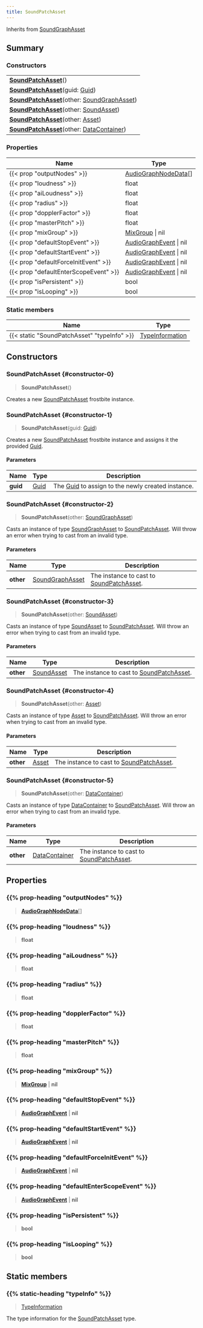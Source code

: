 ```yaml
---
title: SoundPatchAsset
---
```


Inherits from 
[SoundGraphAsset](/vext/ref/fb/soundgraphasset)

## Summary
### Constructors
| |
| ----------- |
| **[SoundPatchAsset](#constructor-0)**() |
| **[SoundPatchAsset](#constructor-1)**(guid: [Guid](/vext/ref/shared/class/guid)) |
| **[SoundPatchAsset](#constructor-2)**(other: [SoundGraphAsset](/vext/ref/fb/soundgraphasset)) |
| **[SoundPatchAsset](#constructor-3)**(other: [SoundAsset](/vext/ref/fb/soundasset)) |
| **[SoundPatchAsset](#constructor-4)**(other: [Asset](/vext/ref/fb/asset)) |
| **[SoundPatchAsset](#constructor-5)**(other: [DataContainer](/vext/ref/shared/class/datacontainer)) |

### Properties
| Name | Type |
| ---- | ---- |
| {{< prop "outputNodes" >}} | [AudioGraphNodeData](/vext/ref/fb/audiographnodedata)[] |
| {{< prop "loudness" >}} | float |
| {{< prop "aiLoudness" >}} | float |
| {{< prop "radius" >}} | float |
| {{< prop "dopplerFactor" >}} | float |
| {{< prop "masterPitch" >}} | float |
| {{< prop "mixGroup" >}} | [MixGroup](/vext/ref/fb/mixgroup) \| nil |
| {{< prop "defaultStopEvent" >}} | [AudioGraphEvent](/vext/ref/fb/audiographevent) \| nil |
| {{< prop "defaultStartEvent" >}} | [AudioGraphEvent](/vext/ref/fb/audiographevent) \| nil |
| {{< prop "defaultForceInitEvent" >}} | [AudioGraphEvent](/vext/ref/fb/audiographevent) \| nil |
| {{< prop "defaultEnterScopeEvent" >}} | [AudioGraphEvent](/vext/ref/fb/audiographevent) \| nil |
| {{< prop "isPersistent" >}} | bool |
| {{< prop "isLooping" >}} | bool |

### Static members
| Name | Type |
| ---- | ---- |
| {{< static "SoundPatchAsset" "typeInfo" >}} | [TypeInformation](/vext/ref/shared/class/typeinformation) |

## Constructors
### SoundPatchAsset {#constructor-0}
> **SoundPatchAsset**()

Creates a new [SoundPatchAsset](/vext/ref/fb/soundpatchasset) frostbite instance.

### SoundPatchAsset {#constructor-1}
> **SoundPatchAsset**(guid: [Guid](/vext/ref/shared/class/guid))

Creates a new [SoundPatchAsset](/vext/ref/fb/soundpatchasset) frostbite instance and assigns it the provided [Guid](/vext/ref/shared/class/guid).

#### Parameters
| Name | Type | Description |
| ---- | ---- | ----------- |
| **guid** | [Guid](/vext/ref/shared/class/guid) | The [Guid](/vext/ref/shared/class/guid) to assign to the newly created instance. |

### SoundPatchAsset {#constructor-2}
> **SoundPatchAsset**(other: [SoundGraphAsset](/vext/ref/fb/soundgraphasset))

Casts an instance of type [SoundGraphAsset](/vext/ref/fb/soundgraphasset) to [SoundPatchAsset](/vext/ref/fb/soundpatchasset). Will throw an error when trying to cast from an invalid type.

#### Parameters
| Name | Type | Description |
| ---- | ---- | ----------- |
| **other** | [SoundGraphAsset](/vext/ref/fb/soundgraphasset) | The instance to cast to [SoundPatchAsset](/vext/ref/fb/soundpatchasset). |

### SoundPatchAsset {#constructor-3}
> **SoundPatchAsset**(other: [SoundAsset](/vext/ref/fb/soundasset))

Casts an instance of type [SoundAsset](/vext/ref/fb/soundasset) to [SoundPatchAsset](/vext/ref/fb/soundpatchasset). Will throw an error when trying to cast from an invalid type.

#### Parameters
| Name | Type | Description |
| ---- | ---- | ----------- |
| **other** | [SoundAsset](/vext/ref/fb/soundasset) | The instance to cast to [SoundPatchAsset](/vext/ref/fb/soundpatchasset). |

### SoundPatchAsset {#constructor-4}
> **SoundPatchAsset**(other: [Asset](/vext/ref/fb/asset))

Casts an instance of type [Asset](/vext/ref/fb/asset) to [SoundPatchAsset](/vext/ref/fb/soundpatchasset). Will throw an error when trying to cast from an invalid type.

#### Parameters
| Name | Type | Description |
| ---- | ---- | ----------- |
| **other** | [Asset](/vext/ref/fb/asset) | The instance to cast to [SoundPatchAsset](/vext/ref/fb/soundpatchasset). |

### SoundPatchAsset {#constructor-5}
> **SoundPatchAsset**(other: [DataContainer](/vext/ref/shared/class/datacontainer))

Casts an instance of type [DataContainer](/vext/ref/shared/class/datacontainer) to [SoundPatchAsset](/vext/ref/fb/soundpatchasset). Will throw an error when trying to cast from an invalid type.

#### Parameters
| Name | Type | Description |
| ---- | ---- | ----------- |
| **other** | [DataContainer](/vext/ref/shared/class/datacontainer) | The instance to cast to [SoundPatchAsset](/vext/ref/fb/soundpatchasset). |

## Properties
### {{% prop-heading "outputNodes" %}}
> **[AudioGraphNodeData](/vext/ref/fb/audiographnodedata)**[]

### {{% prop-heading "loudness" %}}
> **float**

### {{% prop-heading "aiLoudness" %}}
> **float**

### {{% prop-heading "radius" %}}
> **float**

### {{% prop-heading "dopplerFactor" %}}
> **float**

### {{% prop-heading "masterPitch" %}}
> **float**

### {{% prop-heading "mixGroup" %}}
> **[MixGroup](/vext/ref/fb/mixgroup)** | **nil**

### {{% prop-heading "defaultStopEvent" %}}
> **[AudioGraphEvent](/vext/ref/fb/audiographevent)** | **nil**

### {{% prop-heading "defaultStartEvent" %}}
> **[AudioGraphEvent](/vext/ref/fb/audiographevent)** | **nil**

### {{% prop-heading "defaultForceInitEvent" %}}
> **[AudioGraphEvent](/vext/ref/fb/audiographevent)** | **nil**

### {{% prop-heading "defaultEnterScopeEvent" %}}
> **[AudioGraphEvent](/vext/ref/fb/audiographevent)** | **nil**

### {{% prop-heading "isPersistent" %}}
> **bool**

### {{% prop-heading "isLooping" %}}
> **bool**

## Static members
### {{% static-heading "typeInfo" %}}
> [TypeInformation](/vext/ref/shared/class/typeinformation)

The type information for the [SoundPatchAsset](/vext/ref/fb/soundpatchasset) type.

